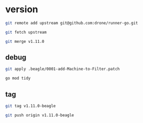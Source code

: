 # version

```bash
git remote add upstream git@github.com:drone/runner-go.git

git fetch upstream

git merge v1.11.0
```

## debug

```bash
git apply .beagle/0001-add-Machine-to-Filter.patch

go mod tidy
```

## tag

```bash
git tag v1.11.0-beagle

git push origin v1.11.0-beagle
```
